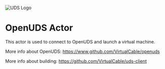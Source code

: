 ![UDS Logo](https://www2.udsenterprise.com/static//img/logoUDSNav.png)

OpenUDS Actor
=============

This actor is used to connect to OpenUDS and launch a virtual machine.

More info about OpenUDS: https://www.github.com/VirtualCable/openuds

More info about building: https://github.com/VirtualCable/uds-client
